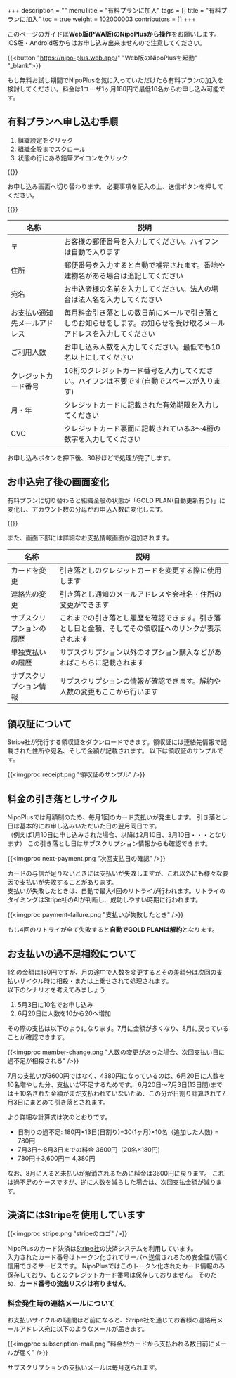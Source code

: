 +++
description = ""
menuTitle = "有料プランに加入"
tags = []
title = "有料プランに加入"
toc = true
weight = 102000003
contributors = []
+++

このページのガイドは**Web版(PWA版)のNipoPlusから操作**をお願いします。iOS版・Android版からはお申し込み出来ませんので注意してください。  

{{<button "https://nipo-plus.web.app/" "Web版のNipoPlusを起動" "_blank">}}

もし無料お試し期間でNipoPlusを気に入っていただけたら有料プランの加入を検討してください。料金は1ユーザ1ヶ月180円で最低10名からお申し込み可能です。

## 有料プランへ申し込む手順

1. 組織設定をクリック
1. 組織全般までスクロール
1. 状態の行にある鉛筆アイコンをクリック

{{<appscreen filename="join" title="組織設定からGOLD PLANへ申込みができます"  >}}

お申し込み画面へ切り替わります。
必要事項を記入の上、送信ボタンを押してください。

{{<appscreen filename="credit-card" title="クレジットカード番号や申込み人数などの必要事項を記入してください"  >}}

|名称|説明|
|---|---|
|〒|お客様の郵便番号を入力してください。ハイフンは自動で入ります|
|住所|郵便番号を入力すると自動で補完されます。番地や建物名がある場合は追記してください
|宛名|お申込者様の名前を入力してください。法人の場合は法人名を入力してください|
|お支払い通知先メールアドレス|毎月料金引き落としの数日前にメールで引き落としのお知らせをします。お知らせを受け取るメールアドレスを入力してください|
|ご利用人数|お申し込み人数を入力してください。最低でも10名以上にしてください|
|クレジットカード番号|16桁のクレジットカード番号を入力してください。ハイフンは不要です(自動でスペースが入ります)|
|月・年|クレジットカードに記載された有効期限を入力してください|
|CVC|クレジットカード裏面に記載されている3〜4桁の数字を入力してください|

お申し込みボタンを押下後、30秒ほどで処理が完了します。

## お申込完了後の画面変化

有料プランに切り替わると組織全般の状態が「GOLD PLAN(自動更新有り)」に変化し、アカウント数の分母がお申込人数に変化します。

{{<appscreen filename="change" title="申込後のステータス変化。アカウント上限と状態が変化している"  >}}

また、画面下部には詳細なお支払情報画面が追加されます。

|名称|説明|
|---|---|
|カードを変更|引き落としのクレジットカードを変更する際に使用します|
|連絡先の変更|引き落とし通知のメールアドレスや会社名・住所の変更ができます|
|サブスクリプションの履歴|これまでの引き落とし履歴を確認できます。引き落とし日と金額、そしてその領収証へのリンクが表示されます|
|単独支払いの履歴|サブスクリプション以外のオプション購入などがあればこちらに記載されます|
|サブスクリプション情報|サブスクリプションの情報が確認できます。解約や人数の変更もここから行います|

## 領収証について

Stripe社が発行する領収証をダウンロードできます。領収証には連絡先情報で記載された住所や宛名、そして金額が記載されます。
以下は領収証のサンプルです。

{{<imgproc receipt.png "領収証のサンプル" />}}

## 料金の引き落としサイクル

NipoPlusでは月額制のため、毎月1回のカード支払いが発生します。
引き落とし日は基本的にお申し込みいただいた日の翌月同日です。  
（例えば1月10日に申し込みされた場合、以降は2月10日、3月10日・・・となります）
この引き落とし日はサブスクリプション情報からも確認できます。

{{<imgproc next-payment.png "次回支払日の確認" />}}

カードの与信が足りないときには支払いが失敗しますが、これ以外にも様々な要因で支払いが失敗することがあります。  
支払いが失敗したときは、自動で最大4回のリトライが行われます。リトライのタイミングはStripe社のAIが判断し、成功しやすい時期に行われます。

{{<imgproc payment-failure.png "支払いが失敗したとき" />}}

もし4回のリトライが全て失敗すると**自動でGOLD PLANは解約**となります。

## お支払いの過不足相殺について

1名の金額は180円ですが、月の途中で人数を変更するとその差額分は次回の支払いサイクル時に相殺・または上乗せされて処理されます。  
以下のシナリオを考えてみましょう

1. 5月3日に10名でお申し込み
1. 6月20日に人数を10から20へ増加

その際の支払は以下のようになります。7月に金額が多くなり、8月に戻っていることが確認できます。

{{<imgproc member-change.png "人数の変更があった場合、次回支払い日に過不足が相殺される" />}}

7月の支払いが3600円ではなく、4380円になっているのは、6月20日に人数を10名増やした分、支払いが不足するためです。
6月20日〜7月3日(13日間)までは＋10名された金額がまだ支払われていないため、この分が日割り計算されて7月3日にまとめて引き落とされます。

より詳細な計算式は次のとおりです。

- 日割りの過不足: 180円×13日(日割り)÷30(1ヶ月)×10名（追加した人数) = 780円
- 7月3日〜8月3日までの料金 3600円（20名×180円)
- 780円＋3,600円＝ 4,380円

なお、8月に入ると未払いが解消されるために料金は3600円に戻ります。
これは過不足のケースですが、逆に人数を減らした場合は、次回支払金額が減ります。

## 決済にはStripeを使用しています

{{<imgproc stripe.png "stripeのロゴ" />}}

NipoPlusのカード決済は[Stripe社](https://stripe.com/jp)の決済システムを利用しています。  
入力されたカード番号はトークン化されてサーバへ送信されるため安全性が高く信用できるサービスです。
NipoPlusではこのトークン化されたカード情報のみ保存しており、もとのクレジットカード番号は保存しておりません。
そのため、**カード番号の流出リスクは有りません**。

### 料金発生時の連絡メールについて

お支払いサイクルの1週間ほど前になると、Stripe社を通じてお客様の連絡用メールアドレス宛に以下のようなメールが届きます。

{{<imgproc subscription-mail.png "料金がカードから支払われる数日前にメールが届く" />}}

サブスクリプションの支払いメールは毎月送られます。
